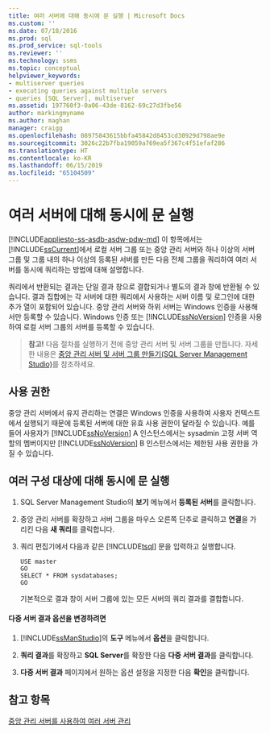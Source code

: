 ```yaml
---
title: 여러 서버에 대해 동시에 문 실행 | Microsoft Docs
ms.custom: ''
ms.date: 07/18/2016
ms.prod: sql
ms.prod_service: sql-tools
ms.reviewer: ''
ms.technology: ssms
ms.topic: conceptual
helpviewer_keywords:
- multiserver queries
- executing queries against multiple servers
- queries [SQL Server], multiserver
ms.assetid: 197760f3-0a06-43de-8162-69c27d3fbe56
author: markingmyname
ms.author: maghan
manager: craigg
ms.openlocfilehash: 08975843615bbfa45842d8453cd30929d798ae9e
ms.sourcegitcommit: 3026c22b7fba19059a769ea5f367c4f51efaf286
ms.translationtype: HT
ms.contentlocale: ko-KR
ms.lasthandoff: 06/15/2019
ms.locfileid: "65104509"
---
```

# <a name="execute-statements-against-multiple-servers-simultaneously"></a>여러 서버에 대해 동시에 문 실행
[!INCLUDE[appliesto-ss-asdb-asdw-pdw-md](../../includes/appliesto-ss-asdb-asdw-pdw-md.md)]
  이 항목에서는 [!INCLUDE[ssCurrent](../../includes/sscurrent-md.md)]에서 로컬 서버 그룹 또는 중앙 관리 서버와 하나 이상의 서버 그룹 및 그룹 내의 하나 이상의 등록된 서버를 만든 다음 전체 그룹을 쿼리하여 여러 서버를 동시에 쿼리하는 방법에 대해 설명합니다. 
  
쿼리에서 반환되는 결과는 단일 결과 창으로 결합되거나 별도의 결과 창에 반환될 수 있습니다. 결과 집합에는 각 서버에 대한 쿼리에서 사용하는 서버 이름 및 로그인에 대한 추가 열이 포함되어 있습니다. 중앙 관리 서버와 하위 서버는 Windows 인증을 사용해서만 등록할 수 있습니다. Windows 인증 또는 [!INCLUDE[ssNoVersion](../../includes/ssnoversion-md.md)] 인증을 사용하여 로컬 서버 그룹의 서버를 등록할 수 있습니다.  
  
> **참고!** 다음 절차를 실행하기 전에 중앙 관리 서버 및 서버 그룹을 만듭니다. 자세한 내용은 [중앙 관리 서버 및 서버 그룹 만들기&#40;SQL Server Management Studio&#41;](../../tools/sql-server-management-studio/create-a-central-management-server-and-server-group.md)를 참조하세요.  

  
##  <a name="Permissions"></a> 사용 권한  
 중앙 관리 서버에서 유지 관리하는 연결은 Windows 인증을 사용하여 사용자 컨텍스트에서 실행되기 때문에 등록된 서버에 대한 유효 사용 권한이 달라질 수 있습니다. 예를 들어 사용자가 [!INCLUDE[ssNoVersion](../../includes/ssnoversion-md.md)] A 인스턴스에서는 sysadmin 고정 서버 역할의 멤버이지만 [!INCLUDE[ssNoVersion](../../includes/ssnoversion-md.md)] B 인스턴스에서는 제한된 사용 권한을 가질 수 있습니다.  
  
 ## <a name="execute-statements-against-multiple-configuration-targets-simultaneously"></a>여러 구성 대상에 대해 동시에 문 실행  

1.  SQL Server Management Studio의 **보기** 메뉴에서 **등록된 서버**를 클릭합니다.  
  
2.  중앙 관리 서버를 확장하고 서버 그룹을 마우스 오른쪽 단추로 클릭하고 **연결**을 가리킨 다음 **새 쿼리**를 클릭합니다.  
  
3.  쿼리 편집기에서 다음과 같은 [!INCLUDE[tsql](../../includes/tsql-md.md)] 문을 입력하고 실행합니다.  
  
    ```  
    USE master  
    GO  
    SELECT * FROM sysdatabases;  
    GO  
    ```  
  
     기본적으로 결과 창이 서버 그룹에 있는 모든 서버의 쿼리 결과를 결합합니다.  
  
#### <a name="to-change-the-multiserver-results-options"></a>다중 서버 결과 옵션을 변경하려면  
  
1.  [!INCLUDE[ssManStudio](../../includes/ssmanstudio-md.md)]의 **도구** 메뉴에서 **옵션**을 클릭합니다.  
  
2.  **쿼리 결과**를 확장하고 **SQL Server**를 확장한 다음 **다중 서버 결과**를 클릭합니다.  
  
3.  **다중 서버 결과** 페이지에서 원하는 옵션 설정을 지정한 다음 **확인**을 클릭합니다.  
  
## <a name="see-also"></a>참고 항목  
 [중앙 관리 서버를 사용하여 여러 서버 관리](../../relational-databases/administer-multiple-servers-using-central-management-servers.md)  
  
  
